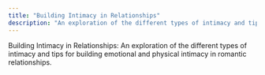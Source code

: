 ```yaml
---
title: "Building Intimacy in Relationships"
description: "An exploration of the different types of intimacy and tips for building emotional and physical intimacy in romantic relationships."
---
```

Building Intimacy in Relationships: An exploration of the different types of intimacy and tips for building emotional and physical intimacy in romantic relationships.